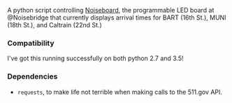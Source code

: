 A python script controlling [Noiseboard](https://noisebridge.net/wiki/Noiseboard), the programmable LED board at @Noisebridge
that currently displays arrival times for BART (16th St.), MUNI (18th St.), and Caltrain (22nd St.)

### Compatibility
I've got this running successfully on both python 2.7 and 3.5!

### Dependencies
* `requests`, to make life not terrible when making calls to the 511.gov API.